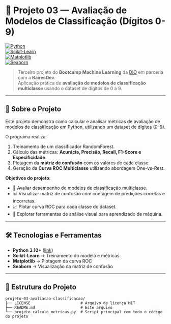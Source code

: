 # 🎯 Projeto 03 — Avaliação de Modelos de Classificação (Dígitos 0-9)  

[![Python](https://img.shields.io/badge/Python-3.10+-blue?logo=python)](https://www.python.org/)  
[![Scikit-Learn](https://img.shields.io/badge/Scikit--Learn-Modelagem-lightgrey?logo=python)](https://scikit-learn.org/stable/)  
[![Matplotlib](https://img.shields.io/badge/Matplotlib-Gráficos-green?logo=matplotlib)](https://matplotlib.org/)  
[![Seaborn](https://img.shields.io/badge/Seaborn-Visualização-orange?logo=python)](https://seaborn.pydata.org/)  

> Terceiro projeto do **Bootcamp Machine Learning** da [DIO](https://www.dio.me/) em parceria com a **BairesDev**.  
> Aplicação prática de **avaliação de modelos de classificação multiclasse** usando o dataset de dígitos de 0 a 9.  

---

## **📌 Sobre o Projeto**  

Este projeto demonstra como calcular e analisar métricas de avaliação de modelos de classificação em Python, utilizando um dataset de dígitos (0–9).  

O programa realiza:  

1. Treinamento de um classificador RandomForest.  
2. Cálculo das métricas: **Acurácia, Precisão, Recall, F1-Score e Especificidade**.  
3. Plotagem da **matriz de confusão** com os valores de cada classe.  
4. Geração da **Curva ROC Multiclasse** utilizando abordagem One-vs-Rest.  

**Objetivos do projeto**:  
- 🧮 Avaliar desempenho de modelos de classificação multiclasse.  
- 📊 Visualizar matriz de confusão com contagem de predições corretas e incorretas.  
- 📈 Plotar curva ROC para cada classe do dataset.  
- 💾 Explorar ferramentas de análise visual para aprendizado de máquina.  

---

## **🛠️ Tecnologias e Ferramentas**  

- **Python 3.10+** ([link](https://www.python.org/))  
- **Scikit-Learn** → Treinamento do modelo e métricas  
- **Matplotlib** → Plotagem da curva ROC  
- **Seaborn** → Visualização da matriz de confusão  

---

## **📂 Estrutura do Projeto**  

```text
projeto-03-avaliacao-classificacao/
├── LICENSE                      # Arquivo de licença MIT
├── README.md                    # Este arquivo
└── projeto_calculo_metricas.py  # Script principal com todo o código do projeto
